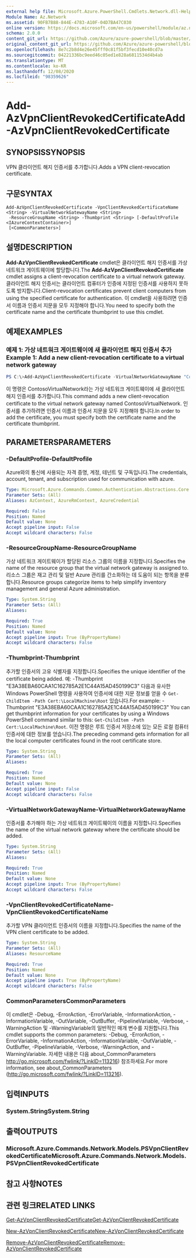 ```yaml
---
external help file: Microsoft.Azure.PowerShell.Cmdlets.Network.dll-Help.xml
Module Name: Az.Network
ms.assetid: 90FB7B88-844E-4783-A10F-04D7BA47C030
online version: https://docs.microsoft.com/en-us/powershell/module/az.network/add-azvpnclientrevokedcertificate
schema: 2.0.0
content_git_url: https://github.com/Azure/azure-powershell/blob/master/src/Network/Network/help/Add-AzVpnClientRevokedCertificate.md
original_content_git_url: https://github.com/Azure/azure-powershell/blob/master/src/Network/Network/help/Add-AzVpnClientRevokedCertificate.md
ms.openlocfilehash: 8e7c2b8d4e26e45fff0c81f5bf3fecd10e40cd7a
ms.sourcegitcommit: 04221336bc9eed46c05ed1e828a6811534d4b4ab
ms.translationtype: MT
ms.contentlocale: ko-KR
ms.lasthandoff: 12/08/2020
ms.locfileid: "98359626"
---
```

# <span data-ttu-id="0ef20-101">Add-AzVpnClientRevokedCertificate</span><span class="sxs-lookup"><span data-stu-id="0ef20-101">Add-AzVpnClientRevokedCertificate</span></span>

## <span data-ttu-id="0ef20-102">SYNOPSIS</span><span class="sxs-lookup"><span data-stu-id="0ef20-102">SYNOPSIS</span></span>
<span data-ttu-id="0ef20-103">VPN 클라이언트 해지 인증서를 추가합니다.</span><span class="sxs-lookup"><span data-stu-id="0ef20-103">Adds a VPN client-revocation certificate.</span></span>

## <span data-ttu-id="0ef20-104">구문</span><span class="sxs-lookup"><span data-stu-id="0ef20-104">SYNTAX</span></span>

```
Add-AzVpnClientRevokedCertificate -VpnClientRevokedCertificateName <String> -VirtualNetworkGatewayName <String>
 -ResourceGroupName <String> -Thumbprint <String> [-DefaultProfile <IAzureContextContainer>]
 [<CommonParameters>]
```

## <span data-ttu-id="0ef20-105">설명</span><span class="sxs-lookup"><span data-stu-id="0ef20-105">DESCRIPTION</span></span>
<span data-ttu-id="0ef20-106">**Add-AzVpnClientRevokedCertificate** cmdlet은 클라이언트 해지 인증서를 가상 네트워크 게이트웨이에 할당합니다.</span><span class="sxs-lookup"><span data-stu-id="0ef20-106">The **Add-AzVpnClientRevokedCertificate** cmdlet assigns a client-revocation certificate to a virtual network gateway.</span></span>
<span data-ttu-id="0ef20-107">클라이언트 해지 인증서는 클라이언트 컴퓨터가 인증에 지정된 인증서를 사용하지 못하도록 방지합니다.</span><span class="sxs-lookup"><span data-stu-id="0ef20-107">Client-revocation certificates prevent client computers from using the specified certificate for authentication.</span></span>
<span data-ttu-id="0ef20-108">이 cmdlet을 사용하려면 인증서 이름과 인증서 지문을 모두 지정해야 합니다.</span><span class="sxs-lookup"><span data-stu-id="0ef20-108">You need to specify both the certificate name and the certificate thumbprint to use this cmdlet.</span></span>

## <span data-ttu-id="0ef20-109">예제</span><span class="sxs-lookup"><span data-stu-id="0ef20-109">EXAMPLES</span></span>

### <span data-ttu-id="0ef20-110">예제 1: 가상 네트워크 게이트웨이에 새 클라이언트 해지 인증서 추가</span><span class="sxs-lookup"><span data-stu-id="0ef20-110">Example 1: Add a new client-revocation certificate to a virtual network gateway</span></span>
```powershell
PS C:\>Add-AzVpnClientRevokedCertificate -VirtualNetworkGatewayName "ContosoVirtualNetwork" -ResourceGroupName "ContosoResourceGroup" -VpnClientRevokedCertificateName "ContosoRevokedClientCertificate" -Thumbprint "E3A38EBA60CAA1C162785A2E1C44A15AD450199C3"
```

<span data-ttu-id="0ef20-111">이 명령은 ContosoVirtualNetwork라는 가상 네트워크 게이트웨이에 새 클라이언트 해지 인증서를 추가합니다.</span><span class="sxs-lookup"><span data-stu-id="0ef20-111">This command adds a new client-revocation certificate to the virtual network gateway named ContosoVirtualNetwork.</span></span>
<span data-ttu-id="0ef20-112">인증서를 추가하려면 인증서 이름과 인증서 지문을 모두 지정해야 합니다.</span><span class="sxs-lookup"><span data-stu-id="0ef20-112">In order to add the certificate, you must specify both the certificate name and the certificate thumbprint.</span></span>

## <span data-ttu-id="0ef20-113">PARAMETERS</span><span class="sxs-lookup"><span data-stu-id="0ef20-113">PARAMETERS</span></span>

### <span data-ttu-id="0ef20-114">-DefaultProfile</span><span class="sxs-lookup"><span data-stu-id="0ef20-114">-DefaultProfile</span></span>
<span data-ttu-id="0ef20-115">Azure와의 통신에 사용되는 자격 증명, 계정, 테넌트 및 구독입니다.</span><span class="sxs-lookup"><span data-stu-id="0ef20-115">The credentials, account, tenant, and subscription used for communication with azure.</span></span>

```yaml
Type: Microsoft.Azure.Commands.Common.Authentication.Abstractions.Core.IAzureContextContainer
Parameter Sets: (All)
Aliases: AzContext, AzureRmContext, AzureCredential

Required: False
Position: Named
Default value: None
Accept pipeline input: False
Accept wildcard characters: False
```

### <span data-ttu-id="0ef20-116">-ResourceGroupName</span><span class="sxs-lookup"><span data-stu-id="0ef20-116">-ResourceGroupName</span></span>
<span data-ttu-id="0ef20-117">가상 네트워크 게이트웨이가 할당된 리소스 그룹의 이름을 지정합니다.</span><span class="sxs-lookup"><span data-stu-id="0ef20-117">Specifies the name of the resource group that the virtual network gateway is assigned to.</span></span>
<span data-ttu-id="0ef20-118">리소스 그룹은 재고 관리 및 일반 Azure 관리를 간소화하는 데 도움이 되는 항목을 분류합니다.</span><span class="sxs-lookup"><span data-stu-id="0ef20-118">Resource groups categorize items to help simplify inventory management and general Azure administration.</span></span>

```yaml
Type: System.String
Parameter Sets: (All)
Aliases:

Required: True
Position: Named
Default value: None
Accept pipeline input: True (ByPropertyName)
Accept wildcard characters: False
```

### <span data-ttu-id="0ef20-119">-Thumbprint</span><span class="sxs-lookup"><span data-stu-id="0ef20-119">-Thumbprint</span></span>
<span data-ttu-id="0ef20-120">추가할 인증서의 고유 식별자를 지정합니다.</span><span class="sxs-lookup"><span data-stu-id="0ef20-120">Specifies the unique identifier of the certificate being added.</span></span>
<span data-ttu-id="0ef20-121">예: -Thumbprint "E3A38EBA60CAA1C162785A2E1C44A15AD450199C3" 다음과 유사한 Windows PowerShell 명령을 사용하여 인증서에 대한 지문 정보를 얻을 수 `Get-ChildItem -Path Cert:\LocalMachine\Root` 있습니다.</span><span class="sxs-lookup"><span data-stu-id="0ef20-121">For example: -Thumbprint "E3A38EBA60CAA1C162785A2E1C44A15AD450199C3" You can get thumbprint information for your certificates by using a Windows PowerShell command similar to this: `Get-ChildItem -Path Cert:\LocalMachine\Root`.</span></span>
<span data-ttu-id="0ef20-122">이전 명령은 루트 인증서 저장소에 있는 모든 로컬 컴퓨터 인증서에 대한 정보를 얻습니다.</span><span class="sxs-lookup"><span data-stu-id="0ef20-122">The preceding command gets information for all the local computer certificates found in the root certificate store.</span></span>

```yaml
Type: System.String
Parameter Sets: (All)
Aliases:

Required: True
Position: Named
Default value: None
Accept pipeline input: False
Accept wildcard characters: False
```

### <span data-ttu-id="0ef20-123">-VirtualNetworkGatewayName</span><span class="sxs-lookup"><span data-stu-id="0ef20-123">-VirtualNetworkGatewayName</span></span>
<span data-ttu-id="0ef20-124">인증서를 추가해야 하는 가상 네트워크 게이트웨이의 이름을 지정합니다.</span><span class="sxs-lookup"><span data-stu-id="0ef20-124">Specifies the name of the virtual network gateway where the certificate should be added.</span></span>

```yaml
Type: System.String
Parameter Sets: (All)
Aliases:

Required: True
Position: Named
Default value: None
Accept pipeline input: True (ByPropertyName)
Accept wildcard characters: False
```

### <span data-ttu-id="0ef20-125">-VpnClientRevokedCertificateName</span><span class="sxs-lookup"><span data-stu-id="0ef20-125">-VpnClientRevokedCertificateName</span></span>
<span data-ttu-id="0ef20-126">추가할 VPN 클라이언트 인증서의 이름을 지정합니다.</span><span class="sxs-lookup"><span data-stu-id="0ef20-126">Specifies the name of the VPN client certificate to be added.</span></span>

```yaml
Type: System.String
Parameter Sets: (All)
Aliases: ResourceName

Required: True
Position: Named
Default value: None
Accept pipeline input: True (ByPropertyName)
Accept wildcard characters: False
```

### <span data-ttu-id="0ef20-127">CommonParameters</span><span class="sxs-lookup"><span data-stu-id="0ef20-127">CommonParameters</span></span>
<span data-ttu-id="0ef20-128">이 cmdlet은 -Debug, -ErrorAction, -ErrorVariable, -InformationAction, -InformationVariable, -OutVariable, -OutBuffer, -PipelineVariable, -Verbose, -WarningAction 및 -WarningVariable의 일반적인 매개 변수를 지원합니다.</span><span class="sxs-lookup"><span data-stu-id="0ef20-128">This cmdlet supports the common parameters: -Debug, -ErrorAction, -ErrorVariable, -InformationAction, -InformationVariable, -OutVariable, -OutBuffer, -PipelineVariable, -Verbose, -WarningAction, and -WarningVariable.</span></span> <span data-ttu-id="0ef20-129">자세한 내용은 다음 about_CommonParameters http://go.microsoft.com/fwlink/?LinkID=113216) 참조하세요.</span><span class="sxs-lookup"><span data-stu-id="0ef20-129">For more information, see about_CommonParameters (http://go.microsoft.com/fwlink/?LinkID=113216).</span></span>

## <span data-ttu-id="0ef20-130">입력</span><span class="sxs-lookup"><span data-stu-id="0ef20-130">INPUTS</span></span>

### <span data-ttu-id="0ef20-131">System.String</span><span class="sxs-lookup"><span data-stu-id="0ef20-131">System.String</span></span>

## <span data-ttu-id="0ef20-132">출력</span><span class="sxs-lookup"><span data-stu-id="0ef20-132">OUTPUTS</span></span>

### <span data-ttu-id="0ef20-133">Microsoft.Azure.Commands.Network.Models.PSVpnClientRevokedCertificate</span><span class="sxs-lookup"><span data-stu-id="0ef20-133">Microsoft.Azure.Commands.Network.Models.PSVpnClientRevokedCertificate</span></span>

## <span data-ttu-id="0ef20-134">참고 사항</span><span class="sxs-lookup"><span data-stu-id="0ef20-134">NOTES</span></span>

## <span data-ttu-id="0ef20-135">관련 링크</span><span class="sxs-lookup"><span data-stu-id="0ef20-135">RELATED LINKS</span></span>

[<span data-ttu-id="0ef20-136">Get-AzVpnClientRevokedCertificate</span><span class="sxs-lookup"><span data-stu-id="0ef20-136">Get-AzVpnClientRevokedCertificate</span></span>](./Get-AzVpnClientRevokedCertificate.md)

[<span data-ttu-id="0ef20-137">New-AzVpnClientRevokedCertificate</span><span class="sxs-lookup"><span data-stu-id="0ef20-137">New-AzVpnClientRevokedCertificate</span></span>](./New-AzVpnClientRevokedCertificate.md)

[<span data-ttu-id="0ef20-138">Remove-AzVpnClientRevokedCertificate</span><span class="sxs-lookup"><span data-stu-id="0ef20-138">Remove-AzVpnClientRevokedCertificate</span></span>](./Remove-AzVpnClientRevokedCertificate.md)


